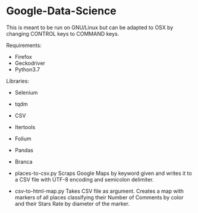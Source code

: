 # Google-Data-Science

This is meant to be run on GNU/Linux but can be adapted to OSX by changing CONTROL keys to COMMAND keys.

Requirements:
 - Firefox
 - Geckodriver
 - Python3.7
 
 Libraries:
  - Selenium
  - tqdm
  - CSV
  - Itertools
  - Folium
  - Pandas
  - Branca
  
 - places-to-csv.py
 Scraps Google Maps by keyword given and writes it to a CSV file with UTF-8 encoding and semicolon delimiter.
 
 - csv-to-html-map.py
 Takes CSV file as argument. Creates a map with markers of all places classifying their Number of Comments by color and their Stars Rate by diameter of the marker.

